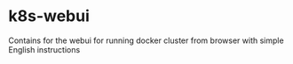 # k8s-webui
Contains for the webui for running docker cluster from browser with simple English instructions
